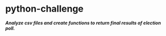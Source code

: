 # **python-challenge**

***Analyze csv files and create functions to return final results of election poll.***
